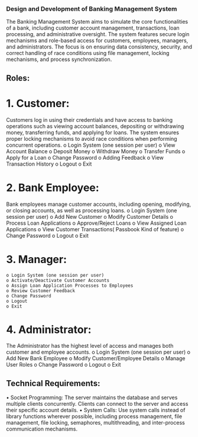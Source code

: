 ### Design and Development of Banking Management System

The Banking Management System aims to simulate the core functionalities of a bank, including 
customer account management, transactions, loan processing, and administrative oversight. The 
system features secure login mechanisms and role-based access for customers, employees, 
managers, and administrators. The focus is on ensuring data consistency, security, and correct 
handling of race conditions using file management, locking mechanisms, and process 
synchronization.

## Roles:
# 1. Customer: 
Customers log in using their credentials and have access to banking operations 
such as viewing account balances, depositing or withdrawing money, transferring funds, 
and applying for loans. The system ensures proper locking mechanisms to avoid race 
conditions when performing concurrent operations.
    o Login System (one session per user)
    o View Account Balance
    o Deposit Money
    o Withdraw Money
    o Transfer Funds
    o Apply for a Loan
    o Change Password
    o Adding Feedback
    o View Transaction History
    o Logout
    o Exit

# 2. Bank Employee: 
Bank employees manage customer accounts, including opening, 
modifying, or closing accounts, as well as processing loans.
    o Login System (one session per user)
    o Add New Customer
    o Modify Customer Details
    o Process Loan Applications
    o Approve/Reject Loans
    o View Assigned Loan Applications
    o View Customer Transactions( Passbook Kind of feature)
    o Change Password
    o Logout
    o Exit

# 3. Manager:
    o Login System (one session per user)
    o Activate/Deactivate Customer Accounts
    o Assign Loan Application Processes to Employees
    o Review Customer Feedback
    o Change Password
    o Logout
    o Exit

# 4. Administrator: 
The Administrator has the highest level of access and manages both 
customer and employee accounts.
    o Login System (one session per user)
    o Add New Bank Employee
    o Modify Customer/Employee Details
    o Manage User Roles
    o Change Password
    o Logout
    o Exit

## Technical Requirements:
• Socket Programming: The server maintains the database and serves multiple clients 
concurrently. Clients can connect to the server and access their specific account details.
• System Calls: Use system calls instead of library functions wherever possible, including 
process management, file management, file locking, semaphores, multithreading, and 
inter-process communication mechanisms.
